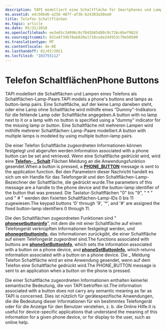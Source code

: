 ```yaml
---
description: TAPI modelliert eine Schaltfläche für Smartphones und Lampen als Schaltflächen-Lamp-Paare.
ms.assetid: e4c50bd6-a256-407f-af3b-b24383a30ea0
title: Telefon Schaltflächen
ms.topic: article
ms.date: 05/31/2018
ms.openlocfilehash: ee3e65c34096c0cf043b85d80c9c726c6bef982d
ms.sourcegitcommit: 831e8f3db78ab820e1710cede244553c70e50500
ms.translationtype: MT
ms.contentlocale: de-DE
ms.lasthandoff: 01/07/2021
ms.locfileid: "103755112"
---
```

# <a name="phone-buttons"></a><span data-ttu-id="41360-103">Telefon Schaltflächen</span><span class="sxs-lookup"><span data-stu-id="41360-103">Phone Buttons</span></span>

<span data-ttu-id="41360-104">TAPI modelliert die Schaltflächen und Lampen eines Telefons als Schaltflächen-Lamp-Paare.</span><span class="sxs-lookup"><span data-stu-id="41360-104">TAPI models a phone's buttons and lamps as button-lamp pairs.</span></span> <span data-ttu-id="41360-105">Eine Schaltfläche, auf der keine Lamp daneben steht, oder eine Lamp ohne Schaltfläche wird mithilfe eines "Dummy"-Indikators für die fehlende Lamp oder Schaltfläche angegeben.</span><span class="sxs-lookup"><span data-stu-id="41360-105">A button with no lamp next to it or a lamp with no button is specified using a "dummy" indicator for the missing lamp or button.</span></span> <span data-ttu-id="41360-106">Eine Schaltfläche mit mehreren Lampen wird mithilfe mehrerer Schaltflächen-Lamp-Paare modelliert.</span><span class="sxs-lookup"><span data-stu-id="41360-106">A button with multiple lamps is modeled by using multiple button-lamp pairs.</span></span>

<span data-ttu-id="41360-107">Die einer Telefon Schaltfläche zugeordneten Informationen können festgelegt und abgerufen werden.</span><span class="sxs-lookup"><span data-stu-id="41360-107">Information associated with a phone button can be set and retrieved.</span></span> <span data-ttu-id="41360-108">Wenn eine Schaltfläche gedrückt wird, wird eine [**Telefon- \_ Schalt**](phone-button.md) Flächen Meldung an die Anwendungsfunktion gesendet.</span><span class="sxs-lookup"><span data-stu-id="41360-108">When a button is pressed, a [**PHONE\_BUTTON**](phone-button.md) message is sent to the application function.</span></span> <span data-ttu-id="41360-109">Bei den Parametern dieser Nachricht handelt es sich um ein Handle für das Telefongerät und den Schaltflächen-Lamp-Bezeichner der Schaltfläche, die gedrückt wurde.</span><span class="sxs-lookup"><span data-stu-id="41360-109">The parameters of this message are a handle to the phone device and the button-lamp identifier of the button that was pressed.</span></span> <span data-ttu-id="41360-110">Die Tastatur-Schaltflächen "0" bis "9", " \* " und " \# " werden den fixierten Schaltflächen-Lamp-IDs 0 bis 11 zugewiesen.</span><span class="sxs-lookup"><span data-stu-id="41360-110">The keypad buttons '0' through '9', '\*', and '\#' are assigned the fixed button-lamp identifiers 0 through 11.</span></span>

<span data-ttu-id="41360-111">Die den Schaltflächen zugeordneten Funktionen sind " [**phonesetbuttoninfo**](/windows/desktop/api/Tapi/nf-tapi-phonesetbuttoninfo)", mit dem die mit einer Schaltfläche auf einem Telefongerät verknüpften Informationen festgelegt werden, und [**phonegetbuttoninfo**](/windows/desktop/api/Tapi/nf-tapi-phonegetbuttoninfo), das Informationen zurückgibt, die einer Schaltfläche auf einem Telefongerät zugeordnet sind.</span><span class="sxs-lookup"><span data-stu-id="41360-111">The functions associated with buttons are [**phoneSetButtonInfo**](/windows/desktop/api/Tapi/nf-tapi-phonesetbuttoninfo), which sets the information associated with a button on a phone device, and [**phoneGetButtonInfo**](/windows/desktop/api/Tapi/nf-tapi-phonegetbuttoninfo), which returns information associated with a button on a phone device.</span></span> <span data-ttu-id="41360-112">Die \_ Meldung Telefon Schaltfläche wird an eine Anwendung gesendet, wenn auf dem Telefon eine Schaltfläche gedrückt wird.</span><span class="sxs-lookup"><span data-stu-id="41360-112">The PHONE\_BUTTON message is sent to an application when a button on the phone is pressed.</span></span>

<span data-ttu-id="41360-113">Die einer Schaltfläche zugeordneten Informationen enthalten keinerlei semantische Bedeutung, die von TAPI betroffen ist.</span><span class="sxs-lookup"><span data-stu-id="41360-113">The information associated with a button does not carry any semantic meaning as far as TAPI is concerned.</span></span> <span data-ttu-id="41360-114">Dies ist nützlich für gerätespezifische Anwendungen, die die Bedeutung dieser Informationen für ein bestimmtes Telefongerät oder für die Anzeige für den Benutzer verstehen, z. b. die Online Hilfe.</span><span class="sxs-lookup"><span data-stu-id="41360-114">It is useful for device-specific applications that understand the meaning of this information for a given phone device, or for display to the user, such as online help.</span></span>

 

 



